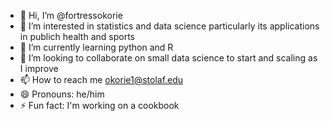 - 👋 Hi, I’m @fortressokorie
- 👀 I’m interested in statistics and data science particularly its applications in publich health and sports
- 🌱 I’m currently learning python and R
- 💞️ I’m looking to collaborate on small data science to start and scaling as I improve
- 📫 How to reach me okorie1@stolaf.edu
- 😄 Pronouns: he/him
- ⚡ Fun fact: I'm working on a cookbook

<!---
fortressokorie/fortressokorie is a ✨ special ✨ repository because its `README.md` (this file) appears on your GitHub profile.
You can click the Preview link to take a look at your changes.
--->
